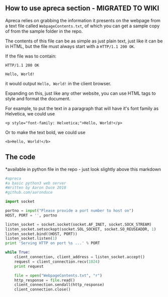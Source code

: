 ## How to use apreca section - MIGRATED TO WIKI

Apreca relies on grabbing the information it presents on the webpage from a text file called ```WebpageContents.txt```, of which you can get a sample copy of from the sample folder in the repo.

The contents of this file can be as simple as just plain text, just like it can be in HTML, but the file must always start with a ```HTTP/1.1 200 OK```.

If the file was to contain:
```
HTTP/1.1 200 OK

Hello, World!
```
it would output ```Hello, World!``` in the client browser.

Expanding on this, just like any other website, you can use HTML tags to style and format the document.

For example, to put the text in a paragraph that will have it's font family as Helvetica, we could use

```<p style="font-family: Helvetica;">Hello, World!</p>```

Or to make the text bold, we could use

```<b>Hello, World!</b>```

## The code

*available in python file in the repo - just look slightly above this markdown

```python
#apreca
#a basic python3 web server
#Written by Aaron Duce 2018
#github.com/aaronduce

import socket

portno = input("Please provide a port number to host on")
HOST, PORT = '', portno

listen_socket = socket.socket(socket.AF_INET, socket.SOCK_STREAM)
listen_socket.setsockopt(socket.SOL_SOCKET, socket.SO_REUSEADDR, 1)
listen_socket.bind((HOST, PORT))
listen_socket.listen(1)
print 'Serving HTTP on port %s ...' % PORT

while True:
    client_connection, client_address = listen_socket.accept()
    request = client_connection.recv(1024)
    print request

    file = open("WebpageContents.txt", "r")
    http_response = file.read()
    client_connection.sendall(http_response)
    client_connection.close()
```
